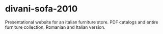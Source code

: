 # divani-sofa-2010
Presentational website for an italian furniture store. PDF catalogs and entire furniture collection. Romanian and Italian version.
